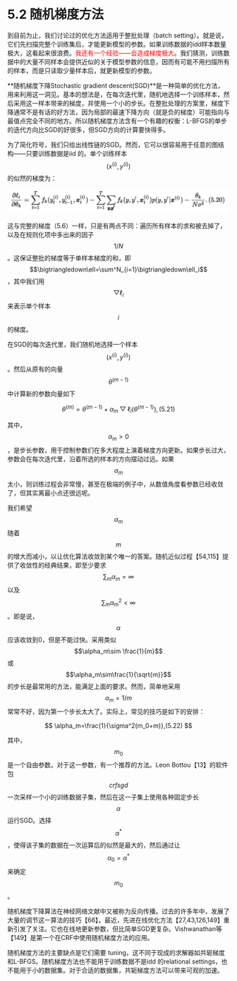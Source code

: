 # 5.2 随机梯度方法

到目前为止，我们讨论过的优化方法适用于整批处理（batch setting）。就是说，它们先扫描完整个训练集后，才能更新模型的参数。如果训练数据的idd样本数量极大，这看起来很浪费。<font color="red">我还有一个经验——会造成梯度极大</font>。我们猜测，训练数据中的大量不同样本会提供近似的关于模型参数的信息，因而有可能不用扫描所有的样本，而是只读取少量样本后，就更新模型的参数。

**随机梯度下降Stochastic gradient descent(SGD)**是一种简单的优化方法，用来利用这一洞见。基本的想法是，在每次迭代里，随机地选择一个训练样本，然后采用这一样本带来的梯度，并使用一个小的步长。在整批处理的方案里，梯度下降通常不是有话的好方法，因为局部的最速下降方向（就是负的梯度）可能指向与最值点完全不同的地方。所以随机梯度方法含有一个有趣的权衡：L-BFGS的单步的迭代方向比SGD的好很多，但SGD方向的计算要快得多。

为了简化符号，我们只给出线性链的SGD。然而，它可以很容易用于任意的图结构——只要训练数据是iid 的。单个训练样本$$(x^{(i)}, y^{(i)})$$的似然的梯度为：

![](/assets/exp-5.20.png)

这与完整的梯度（5.6）一样，只是有两点不同：遍历所有样本的求和被去掉了，以及在规则化项中多出来的因子$$1/N$$。这保证整批的梯度等于单样本梯度的和，即$$\bigtriangledown\ell=\sum^N_{i=1}\bigtriangledown\ell_i$$，其中我们用$$\bigtriangledown\ell_i$$来表示单个样本$$i$$的梯度。

在SGD的每次迭代里，我们随机地选择一个样本$$(x^{(i)}, y^{(i)})$$。然后从原有的向量$$\theta^{(m-1)}$$中计算新的参数向量如下

$$
\theta^{(m)}=\theta^{(m-1)}+\alpha_m\bigtriangledown\ell_i(\theta^{(m-1)}),(5.21)
$$

其中，$$\alpha_m>0$$，是步长参数，用于控制参数们在多大程度上演着梯度方向更新。如果步长过大，参数会在每次迭代里，沿着所选的样本的方向摆动过远。如果$$\alpha_m$$太小，则训练过程会非常慢，甚至在极端的例子中，从数值角度看参数已经收敛了，但其实离最小点还很远呢。

我们希望$$\alpha_m$$随着$$m$$的增大而减小，以让优化算法收敛到某个唯一的答案。随机近似过程【54,115】提供了收敛性的经典结果，即至少要求$$\sum_m\alpha_m=\infty$$以及$$\sum_m\alpha^2_m< \infty$$。即是说，$$\alpha$$应该收敛到0，但是不能过快。采用类似$$\alpha_m\sim \frac{1}{m}$$或$$\alpha_m\sim\frac{1}{\sqrt{m}}$$的步长是最常用的方法，能满足上面的要求。然而，简单地采用$$\alpha_m=1/m$$常常不好，因为第一个步长太大了。实际上，常见的技巧是如下的安排：

$$
\alpha_m=\frac{1}{\sigma^2(m_0+m)},(5.22)
$$

其中，$$m_0$$是一个自由参数。对于这一参数，有一个推荐的方法。Leon Bottou【13】的软件包$$crfsgd$$一次采样一个小的训练数据子集，然后在这一子集上使用各种固定步长$$\alpha$$运行SGD。选择$$\alpha^*$$，使得该子集的数据在一次运算后的似然是最大的，然后通过让$$\alpha_0=\alpha^*$$来确定$$m_0$$。

随机梯度下降算法在神经网络文献中又被称为反向传播。过去的许多年中，发展了大量的调节这一算法的技巧【66】。最近，先进在线优化方法【27,43,126,149】重新引发了关注。它也在线地更新参数，但比简单SGD更复杂。Vishwanathan等【149】是第一个在CRF中使用随机梯度方法的应用。

随机梯度方法的主要缺点是它们需要 tuning，这不同于现成的求解器如共轭梯度和L-BFGS。随机梯度方法也不能用于训练数据不是idd 的relational settings，也不能用于小的数据集。对于合适的数据集，共轭梯度方法可以带来可观的加速。